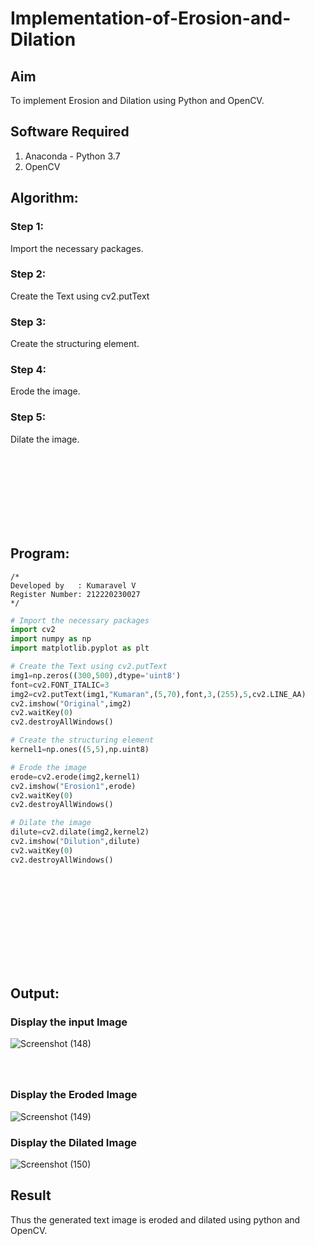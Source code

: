 # Implementation-of-Erosion-and-Dilation
## Aim
To implement Erosion and Dilation using Python and OpenCV.

## Software Required
1. Anaconda - Python 3.7
2. OpenCV

## Algorithm:
### Step 1:
Import the necessary packages.
### Step 2:
Create the Text using cv2.putText
### Step 3:
Create the structuring element.
### Step 4:
Erode the image.
### Step 5:
Dilate the image.
 <br><br><br><br> 
 
 <br><br>
 <br><br>
 
## Program:
```
/*
Developed by   : Kumaravel V
Register Number: 212220230027
*/
```
``` Python
# Import the necessary packages
import cv2
import numpy as np
import matplotlib.pyplot as plt

# Create the Text using cv2.putText
img1=np.zeros((300,500),dtype='uint8')
font=cv2.FONT_ITALIC=3
img2=cv2.putText(img1,"Kumaran",(5,70),font,3,(255),5,cv2.LINE_AA)
cv2.imshow("Original",img2)
cv2.waitKey(0)
cv2.destroyAllWindows()

# Create the structuring element
kernel1=np.ones((5,5),np.uint8)

# Erode the image
erode=cv2.erode(img2,kernel1)
cv2.imshow("Erosion1",erode)
cv2.waitKey(0)
cv2.destroyAllWindows()

# Dilate the image
dilute=cv2.dilate(img2,kernel2)
cv2.imshow("Dilution",dilute)
cv2.waitKey(0)
cv2.destroyAllWindows()
```

 
 
  <br><br><br><br> 
 
 <br><br>
 <br><br>
## Output:

### Display the input Image
![Screenshot (148)](https://user-images.githubusercontent.com/75235334/170829153-cd03325e-2899-4875-9d8e-8521a419bf87.png)
### <br><br>Display the Eroded Image
 ![Screenshot (149)](https://user-images.githubusercontent.com/75235334/170829163-2ab57684-fe21-4900-b791-a65c25999ea9.png)

### Display the Dilated Image
 ![Screenshot (150)](https://user-images.githubusercontent.com/75235334/170829169-0bfc7938-ba6b-4d53-8b88-b5347fccd375.png)

## Result
Thus the generated text image is eroded and dilated using python and OpenCV.
